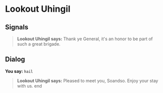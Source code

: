 # Lookout Uhingil


## Signals

>**Lookout Uhingil says:** Thank ye General, it's an honor to be part of such a great brigade.


## Dialog

**You say:** `hail`



>**Lookout Uhingil says:** Pleased to meet you, Soandso. Enjoy your stay with us.
end
